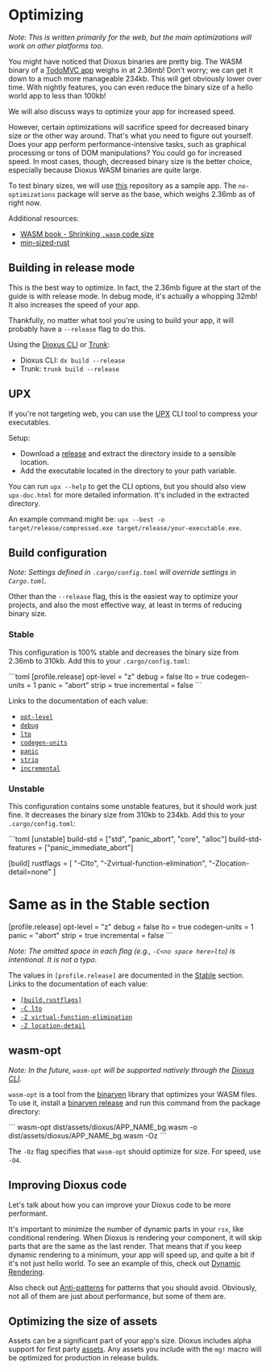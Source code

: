 # Optimizing

*Note: This is written primarily for the web, but the main optimizations will work on other platforms too.*

You might have noticed that Dioxus binaries are pretty big.
The WASM binary of a [TodoMVC app](https://github.com/tigerros/dioxus-todo-app) weighs in at 2.36mb!
Don't worry; we can get it down to a much more manageable 234kb.
This will get obviously lower over time.
With nightly features, you can even reduce the binary size of a hello world app to less than 100kb!

We will also discuss ways to optimize your app for increased speed.

However, certain optimizations will sacrifice speed for decreased binary size or the other way around.
That's what you need to figure out yourself. Does your app perform performance-intensive tasks, such as graphical processing or tons of DOM manipulations?
You could go for increased speed. In most cases, though, decreased binary size is the better choice, especially because Dioxus WASM binaries are quite large.

To test binary sizes, we will use [this](https://github.com/tigerros/dioxus-todo-app) repository as a sample app.
The `no-optimizations` package will serve as the base, which weighs 2.36mb as of right now.

Additional resources:
- [WASM book - Shrinking `.wasm` code size](https://rustwasm.github.io/docs/book/reference/code-size.html)
- [min-sized-rust](https://github.com/johnthagen/min-sized-rust)

## Building in release mode

This is the best way to optimize. In fact, the 2.36mb figure at the start of the guide is with release mode.
In debug mode, it's actually a whopping 32mb! It also increases the speed of your app.

Thankfully, no matter what tool you're using to build your app, it will probably have a `--release` flag to do this.

Using the [Dioxus CLI](https://dioxuslabs.com/learn/0.5/CLI) or [Trunk](https://trunkrs.dev/):
- Dioxus CLI: `dx build --release`
- Trunk: `trunk build --release`

## UPX

If you're not targeting web, you can use the [UPX](https://github.com/upx/upx) CLI tool to compress your executables.

Setup:

- Download a [release](https://github.com/upx/upx/releases) and extract the directory inside to a sensible location.
- Add the executable located in the directory to your path variable.

You can run `upx --help` to get the CLI options, but you should also view `upx-doc.html` for more detailed information.
It's included in the extracted directory.

An example command might be: `upx --best -o target/release/compressed.exe target/release/your-executable.exe`.

## Build configuration

*Note: Settings defined in `.cargo/config.toml` will override settings in `Cargo.toml`.*

Other than the `--release` flag, this is the easiest way to optimize your projects, and also the most effective way,
at least in terms of reducing binary size.

### Stable

This configuration is 100% stable and decreases the binary size from 2.36mb to 310kb.
Add this to your `.cargo/config.toml`:

\```toml
[profile.release]
opt-level = "z"
debug = false
lto = true
codegen-units = 1
panic = "abort"
strip = true
incremental = false
\```

Links to the documentation of each value:
- [`opt-level`](https://doc.rust-lang.org/rustc/codegen-options/index.html#opt-level)
- [`debug`](https://doc.rust-lang.org/rustc/codegen-options/index.html#debuginfo)
- [`lto`](https://doc.rust-lang.org/rustc/codegen-options/index.html#lto)
- [`codegen-units`](https://doc.rust-lang.org/rustc/codegen-options/index.html#codegen-units)
- [`panic`](https://doc.rust-lang.org/rustc/codegen-options/index.html#panic)
- [`strip`](https://doc.rust-lang.org/rustc/codegen-options/index.html#strip)
- [`incremental`](https://doc.rust-lang.org/rustc/codegen-options/index.html#incremental)

### Unstable

This configuration contains some unstable features, but it should work just fine.
It decreases the binary size from 310kb to 234kb.
Add this to your `.cargo/config.toml`:

\```toml
[unstable]
build-std = ["std", "panic_abort", "core", "alloc"]
build-std-features = ["panic_immediate_abort"]

[build]
rustflags = [
    "-Clto",
    "-Zvirtual-function-elimination",
    "-Zlocation-detail=none"
]

# Same as in the Stable section
[profile.release]
opt-level = "z"
debug = false
lto = true
codegen-units = 1
panic = "abort"
strip = true
incremental = false
\```

*Note: The omitted space in each flag (e.g., `-C<no space here>lto`) is intentional. It is not a typo.*

The values in `[profile.release]` are documented in the [Stable](#stable) section. Links to the documentation of each value:
- [`[build.rustflags]`](https://doc.rust-lang.org/cargo/reference/config.html#buildrustflags)
- [`-C lto`](https://doc.rust-lang.org/rustc/codegen-options/index.html#lto)
- [`-Z virtual-function-elimination`](https://doc.rust-lang.org/stable/unstable-book/compiler-flags/virtual-function-elimination.html)
- [`-Z location-detail`](https://doc.rust-lang.org/stable/unstable-book/compiler-flags/location-detail.html)

## wasm-opt

*Note: In the future, `wasm-opt` will be supported natively through the [Dioxus CLI](https://crates.io/crates/dioxus-cli).*

`wasm-opt` is a tool from the [binaryen](https://github.com/WebAssembly/binaryen) library that optimizes your WASM files.
To use it, install a [binaryen release](https://github.com/WebAssembly/binaryen/releases) and run this command from the package directory:

\```
wasm-opt dist/assets/dioxus/APP_NAME_bg.wasm -o dist/assets/dioxus/APP_NAME_bg.wasm -Oz
\```

The `-Oz` flag specifies that `wasm-opt` should optimize for size. For speed, use `-O4`.

## Improving Dioxus code

Let's talk about how you can improve your Dioxus code to be more performant.

It's important to minimize the number of dynamic parts in your `rsx`, like conditional rendering.
When Dioxus is rendering your component, it will skip parts that are the same as the last render.
That means that if you keep dynamic rendering to a minimum, your app will speed up, and quite a bit if it's not just hello world.
To see an example of this, check out [Dynamic Rendering](../reference/dynamic_rendering.md).

Also check out [Anti-patterns](antipatterns.md) for patterns that you should avoid.
Obviously, not all of them are just about performance, but some of them are.

## Optimizing the size of assets

Assets can be a significant part of your app's size. Dioxus includes alpha support for first party [assets](../reference/assets.md). Any assets you include with the `mg!` macro will be optimized for production in release builds.
